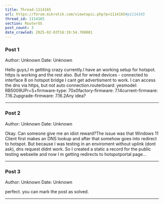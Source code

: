```yaml
---
title: Thread-1114165
url: https://forum.mikrotik.com/viewtopic.php?p=1114165#p1114165
thread_id: 1114165
section: RouterOS
post_count: 3
date_crawled: 2025-02-03T16:19:54.708081
---
```


### Post 1
Author: Unknown
Date: Unknown

Hello guys,I m gettting crazy currently.I have an working setup for hotspot. https is working and the rest also. But for wired devices - connected to interface 8 on hotspot bridge I cant get advertisment to work. I can access the dns via https, but not auto connection.routerboard: yesmodel: RB5009UPr+S+firmware-type: 70x0factory-firmware: 7.14current-firmware: 7.16.2upgrade-firmware: 7.16.2Any idea?

---
### Post 2
Author: Unknown
Date: Unknown

Okay. Can someone give me an idiot reward?The issue was that Windows 11 Client first makes an DNS lookup and after that somehow goes into redirect to hotspot. But because I was testing in an enviroment without uplink (dont ask), dns request didnt work. So I created a static a record for the public testing webseite and now I m getting redirects to hotspotportal page...

---
### Post 3
Author: Unknown
Date: Unknown

perfect. you can mark the post as solved.

---
